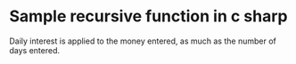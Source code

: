 #  Sample recursive function in c sharp
 
Daily interest is applied to the money entered, as much as the number of days entered.
